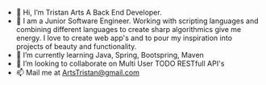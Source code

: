 - 👋 Hi, I’m Tristan Arts A Back End Developer.
- 👀 I am a Junior Software Engineer. Working with scripting languages and combining different languages to create sharp algorithmics give me energy. I love to create web app's and to pour my inspiration into projects of beauty and functionality.
- 🌱 I’m currently learning Java, Spring, Bootspring, Maven
- 💞️ I’m looking to collaborate on Multi User TODO RESTfull API's
- 📫 Mail me at ArtsTristan@gmail.com

<!---
Drystan-Furor/Drystan-Furor is a ✨ special ✨ repository because its `README.md` (this file) appears on your GitHub profile.
You can click the Preview link to take a look at your changes.
--->
